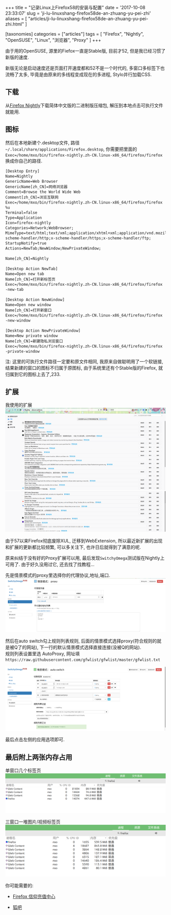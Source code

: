 +++
title = "记录Linux上Firefox58的安装与配置"
date = '2017-10-08 23:33:07'
slug = 'ji-lu-linuxshang-firefox58de-an-zhuang-yu-pei-zhi'
aliases = [ "articles/ji-lu-linuxshang-firefox58de-an-zhuang-yu-pei-zhi.html" ]

[taxonomies]
categories = ["articles"]
tags = [ "Firefox", "Nightly", "OpenSUSE", "Linux", "浏览器", "Proxy" ]
+++

由于用的OpenSUSE, 源里的Fiefox一直是Stable版, 目前才52, 但是我已经习惯了新版的速度.  

新版无论是启动速度还是页面打开速度都和52不是一个时代的, 多窗口多标签下也流畅了太多, 毕竟是由原来的多线程变成现在的多进程, Stylo并行加载CSS.


## 下载
从[Firefox Nightly](https://www.mozilla.org/zh-CN/firefox/nightly/all/)下载简体中文版的二进制版压缩包, 解压到本地点击可执行文件就能用.

## 图标
然后在本地新建个.desktop文件, 路径 `~/.local/share/applications/Firefox.desktop`, 你需要把里面的`Exec=/home/mxo/bin/firefox-nightly.zh-CN.linux-x86_64/firefox/firefox` 换成你自己的路径. 
```desktop
[Desktop Entry]
Name=Nightly
GenericName=Web Browser
GenericName[zh_CN]=网络浏览器
Comment=Browse the World Wide Web
Comment[zh_CN]=浏览互联网
Exec=/home/mxo/bin/firefox-nightly.zh-CN.linux-x86_64/firefox/firefox %u
Terminal=false
Type=Application
Icon=firefox-nightly
Categories=Network;WebBrowser;
MimeType=text/html;text/xml;application/xhtml+xml;application/vnd.mozilla.xul+xml;text/mml;x-scheme-handler/http;x-scheme-handler/https;x-scheme-handler/ftp;
StartupNotify=true
Actions=NewTab;NewWindow;NewPrivateWindow;

Name[zh_CN]=Nightly

[Desktop Action NewTab]
Name=Open new tab
Name[zh_CN]=打开新标签页
Exec=/home/mxo/bin/firefox-nightly.zh-CN.linux-x86_64/firefox/firefox -new-tab

[Desktop Action NewWindow]
Name=Open new window
Name[zh_CN]=打开新窗口
Exec=/home/mxo/bin/firefox-nightly.zh-CN.linux-x86_64/firefox/firefox -new-window

[Desktop Action NewPrivateWindow]
Name=New private window
Name[zh_CN]=新建隐私浏览窗口
Exec=/home/mxo/bin/firefox-nightly.zh-CN.linux-x86_64/firefox/firefox -private-window
```
注: 这里的可执行文件路径一定要和原文件相同, 我原来自做聪明用了一个软链接, 结果新建的窗口的图标不归属于原图标, 由于系统里还有个Stable版的Firefox, 就归属到它的图标上去了,233.

## 扩展

我使用的扩展
![扩展0](扩展0.png)
![扩展1](扩展1.png)

由于57以来Firefox彻底废除XUL, 迁移到WebExtension, 所以最近新扩展的出现和扩展的更新都比较频繁, 可以多关注下, 也许日后就得到了满意的呢.

原来纠结于没有好的Proxy扩展可以用, 最后发现`SwitchyOmega`测试版在Nightly上可用了.
由于好久没用过它, 还去找了找教程...

先是情景模式的proxy里选择你的代理协议,地址,端口.
![SwitchyOmegaProxy](SwitchyOmegaProxy.png)

然后在auto switch勾上规则列表规则, 后面的情景模式选择proxy(符合规则的就是被Q了的网站), 下一行的默认情景模式选择直接连接(没被Q的网站).  
规则列表设置里选 AutoProxy, 
网址填 `https://raw.githubusercontent.com/gfwlist/gfwlist/master/gfwlist.txt`

![SwitchyOmegaAutoSwitch](SwitchyOmegaAutoSwitch.png)

最后点击左侧的应用选项即可.

## 最后附上两张内存占用

单窗口几个标签页
![内存占用](mem.png)

三窗口一堆图片/视频标签页
![内存占用](mem3windows.png)

你可能需要的:

* [Firefox 信仰充值中心](https://zhuanlan.zhihu.com/ilovefirefox)

* [狐吧](http://tieba.baidu.com/f?kw=firefox&fr=home)
